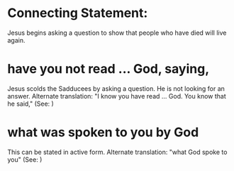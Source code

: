 
# Connecting Statement:
Jesus begins asking a question to show that people who have died will live again.

# have you not read ... God, saying,
Jesus scolds the Sadducees by asking a question. He is not looking for an answer. Alternate translation: "I know you have read ... God. You know that he said," (See: )

# what was spoken to you by God
This can be stated in active form. Alternate translation: "what God spoke to you" (See: )